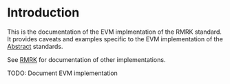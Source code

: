 # Introduction
This is the documentation of the EVM implmentation of the RMRK standard.  It provides caveats and examples specific to the EVM implementation of the [Abstract](../abstract) standards.

See [RMRK](../) for documentation of other implementations.

TODO: Document EVM implementation